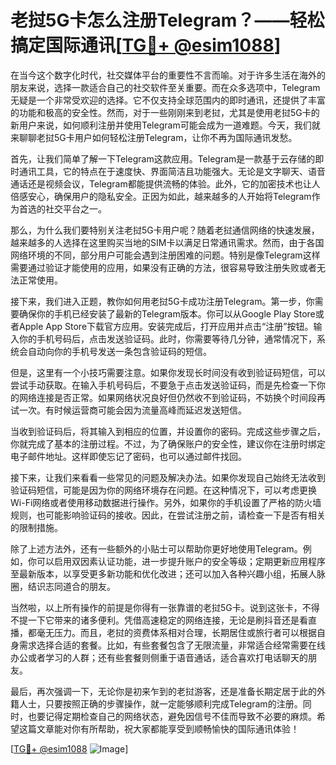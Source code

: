 # 老挝5G卡怎么注册Telegram？——轻松搞定国际通讯[[TG💪+ @esim1088](https://t.me/s/esim1088)]

在当今这个数字化时代，社交媒体平台的重要性不言而喻。对于许多生活在海外的朋友来说，选择一款适合自己的社交软件至关重要。而在众多选项中，Telegram无疑是一个非常受欢迎的选择。它不仅支持全球范围内的即时通讯，还提供了丰富的功能和极高的安全性。然而，对于一些刚刚来到老挝，尤其是使用老挝5G卡的新用户来说，如何顺利注册并使用Telegram可能会成为一道难题。今天，我们就来聊聊老挝5G卡用户如何轻松注册Telegram，让你不再为国际通讯发愁。

首先，让我们简单了解一下Telegram这款应用。Telegram是一款基于云存储的即时通讯工具，它的特点在于速度快、界面简洁且功能强大。无论是文字聊天、语音通话还是视频会议，Telegram都能提供流畅的体验。此外，它的加密技术也让人倍感安心，确保用户的隐私安全。正因为如此，越来越多的人开始将Telegram作为首选的社交平台之一。

那么，为什么我们要特别关注老挝5G卡用户呢？随着老挝通信网络的快速发展，越来越多的人选择在这里购买当地的SIM卡以满足日常通讯需求。然而，由于各国网络环境的不同，部分用户可能会遇到注册困难的问题。特别是像Telegram这样需要通过验证才能使用的应用，如果没有正确的方法，很容易导致注册失败或者无法正常使用。

接下来，我们进入正题，教你如何用老挝5G卡成功注册Telegram。第一步，你需要确保你的手机已经安装了最新的Telegram版本。你可以从Google Play Store或者Apple App Store下载官方应用。安装完成后，打开应用并点击“注册”按钮。输入你的手机号码后，点击发送验证码。此时，你需要等待几分钟，通常情况下，系统会自动向你的手机号发送一条包含验证码的短信。

但是，这里有一个小技巧需要注意。如果你发现长时间没有收到验证码短信，可以尝试手动获取。在输入手机号码后，不要急于点击发送验证码，而是先检查一下你的网络连接是否正常。如果网络状况良好但仍然收不到验证码，不妨换个时间段再试一次。有时候运营商可能会因为流量高峰而延迟发送短信。

当收到验证码后，将其输入到相应的位置，并设置你的密码。完成这些步骤之后，你就完成了基本的注册过程。不过，为了确保账户的安全性，建议你在注册时绑定电子邮件地址。这样即使忘记了密码，也可以通过邮件找回。

接下来，让我们来看看一些常见的问题及解决办法。如果你发现自己始终无法收到验证码短信，可能是因为你的网络环境存在问题。在这种情况下，可以考虑更换Wi-Fi网络或者使用移动数据进行操作。另外，如果你的手机设置了严格的防火墙规则，也可能影响验证码的接收。因此，在尝试注册之前，请检查一下是否有相关的限制措施。

除了上述方法外，还有一些额外的小贴士可以帮助你更好地使用Telegram。例如，你可以启用双因素认证功能，进一步提升账户的安全等级；定期更新应用程序至最新版本，以享受更多新功能和优化改进；还可以加入各种兴趣小组，拓展人脉圈，结识志同道合的朋友。

当然啦，以上所有操作的前提是你得有一张靠谱的老挝5G卡。说到这张卡，不得不提一下它带来的诸多便利。凭借高速稳定的网络连接，无论是刷抖音还是看直播，都毫无压力。而且，老挝的资费体系相对合理，长期居住或旅行者可以根据自身需求选择合适的套餐。比如，有些套餐包含了无限流量，非常适合经常需要在线办公或者学习的人群；还有些套餐则侧重于语音通话，适合喜欢打电话聊天的朋友。

最后，再次强调一下，无论你是初来乍到的老挝游客，还是准备长期定居于此的外籍人士，只要按照正确的步骤操作，就一定能够顺利完成Telegram的注册。同时，也要记得定期检查自己的网络状态，避免因信号不佳而导致不必要的麻烦。希望这篇文章能对你有所帮助，祝大家都能享受到顺畅愉快的国际通讯体验！

[[TG💪+ @esim1088](https://t.me/s/esim1088) ![Image](https://i.postimg.cc/4NQfJmqS/Snipaste-2025-05-13-00-14-12.png)]